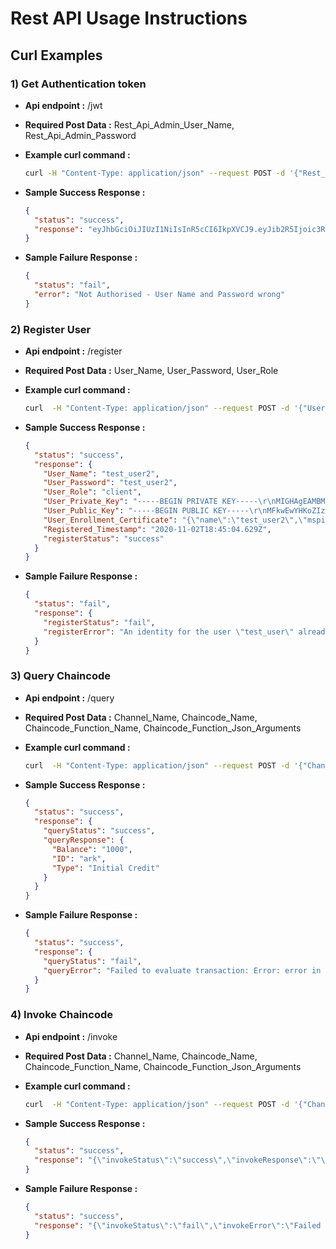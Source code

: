# Rest API Usage Instructions

## Curl Examples

### 1) Get Authentication token

- **Api endpoint :** /jwt
- **Required Post Data :** Rest_Api_Admin_User_Name, Rest_Api_Admin_Password
- **Example curl command :**
  ```sh
  curl -H "Content-Type: application/json" --request POST -d '{"Rest_Api_Admin_User_Name":"rest_api_admin_user","Rest_Api_Admin_Password":"rest_api_admin_password"}' http://localhost:3001/jwt | jq '.'
  ```
- **Sample Success Response :**

  ```json
  {
    "status": "success",
    "response": "eyJhbGciOiJIUzI1NiIsInR5cCI6IkpXVCJ9.eyJib2R5Ijoic3R1ZmYiLCJpYXQiOjE2MDQzNDExNzR9.Um_pFgR3-O9rRBeO7bqvQPQM1EpBWUh5V6ZXuVjqT-4"
  }
  ```

- **Sample Failure Response :**

  ```json
  {
    "status": "fail",
    "error": "Not Authorised - User Name and Password wrong"
  }
  ```

### 2) Register User

- **Api endpoint :** /register
- **Required Post Data :** User_Name, User_Password, User_Role
- **Example curl command :**

  ```sh
  curl  -H "Content-Type: application/json" --request POST -d '{"User_Name":"7xyzzgtrtvyp","User_Password":"7xyzzgttrvyp","User_Role":"client"}' -H "Authorization: Bearer eyJhbGciOiJIUzI1NiIsInR5cCI6IkpXVCJ9.eyJib2R5Ijoic3R1ZmYiLCJpYXQiOjE2MDQzNDA3MTR9._F7oqjK7vooX1Tj-FCzHcnT7g7KkLrAaVPNXq3Y1IhM" http://localhost:3001/register |  jq '.
  ```

- **Sample Success Response :**

  ```json
  {
    "status": "success",
    "response": {
      "User_Name": "test_user2",
      "User_Password": "test_user2",
      "User_Role": "client",
      "User_Private_Key": "-----BEGIN PRIVATE KEY-----\r\nMIGHAgEAMBMGByqGSM49AgEGCCqGSM49AwEHBG0wawIBAQQgSSjLV989TX6P8FfN\r\nNrMrymuIV+Wq8/hLFKs/bGTwld2hRANCAAQJbe24E8DAsC6mwKWdX/kNQwI8lO7u\r\npvFerU+FAvCSetJcHaEC3Rq5bcvD5gn6M2EX9CsyGY86PPiJvCJjBKV+\r\n-----END PRIVATE KEY-----\r\n",
      "User_Public_Key": "-----BEGIN PUBLIC KEY-----\r\nMFkwEwYHKoZIzj0CAQYIKoZIzj0DAQcDQgAECW3tuBPAwLAupsClnV/5DUMCPJTu\r\n7qbxXq1PhQLwknrSXB2hAt0auW3Lw+YJ+jNhF/QrMhmPOjz4ibwiYwSlfg==\r\n-----END PUBLIC KEY-----\r\n",
      "User_Enrollment_Certificate": "{\"name\":\"test_user2\",\"mspid\":\"hlfMSP\",\"roles\":null,\"affiliation\":\"\",\"enrollmentSecret\":\"\",\"enrollment\":{\"signingIdentity\":\"eb727214d511ce94a9d77ab11d3aad5ee3b1973d9b00ce3809423ab89ecd1a98\",\"identity\":{\"certificate\":\"-----BEGIN CERTIFICATE-----\\nMIICRjCCAeygAwIBAgIUP9hOKMbIETtIUeGp/V+xgG4eF7cwCgYIKoZIzj0EAwIw\\nXTELMAkGA1UEBhMCVVMxFzAVBgNVBAgTDk5vcnRoIENhcm9saW5hMRQwEgYDVQQK\\nEwtIeXBlcmxlZGdlcjEPMA0GA1UECxMGRmFicmljMQ4wDAYDVQQDEwVvcmdjYTAe\\nFw0yMDExMDIxODQwMDBaFw0yMTExMDIxODQ1MDBaMCYxDzANBgNVBAsTBmNsaWVu\\ndDETMBEGA1UEAwwKdGVzdF91c2VyMjBZMBMGByqGSM49AgEGCCqGSM49AwEHA0IA\\nBAlt7bgTwMCwLqbApZ1f+Q1DAjyU7u6m8V6tT4UC8JJ60lwdoQLdGrlty8PmCfoz\\nYRf0KzIZjzo8+Im8ImMEpX6jgcAwgb0wDgYDVR0PAQH/BAQDAgeAMAwGA1UdEwEB\\n/wQCMAAwHQYDVR0OBBYEFMcgiuXQoQS1EzYteMdC+CbZszzXMB8GA1UdIwQYMBaA\\nFFZt+fT49HhEQbD5w5nwhfpyyupCMF0GCCoDBAUGBwgBBFF7ImF0dHJzIjp7Imhm\\nLkFmZmlsaWF0aW9uIjoiIiwiaGYuRW5yb2xsbWVudElEIjoidGVzdF91c2VyMiIs\\nImhmLlR5cGUiOiJjbGllbnQifX0wCgYIKoZIzj0EAwIDSAAwRQIhAIo+NDygO5xj\\nCMIUEQDr/VyWFObpEIsN22eSq91QM6OnAiAOy1+WOWmPLjGs+NPbON+7kJyad68b\\n+DMfEidaTnbBVA==\\n-----END CERTIFICATE-----\\n\"}}}",
      "Registered_Timestamp": "2020-11-02T18:45:04.629Z",
      "registerStatus": "success"
    }
  }
  ```

- **Sample Failure Response :**

  ```json
  {
    "status": "fail",
    "response": {
      "registerStatus": "fail",
      "registerError": "An identity for the user \"test_user\" already exists in the wallet"
    }
  }
  ```

### 3) Query Chaincode

- **Api endpoint :** /query
- **Required Post Data :** Channel_Name, Chaincode_Name, Chaincode_Function_Name, Chaincode_Function_Json_Arguments
- **Example curl command :**
  ```sh
  curl  -H "Content-Type: application/json" --request POST -d '{"Channel_Name":"appchannel","Chaincode_Name":"energy","Chaincode_Function_Name":"ReadAsset","Chaincode_Function_Json_Arguments":"ark"}' -H "Authorization: Bearer eyJhbGciOiJIUzI1NiIsInR5cCI6IkpXVCJ9.eyJib2R5Ijoic3R1ZmYiLCJpYXQiOjE2MDQzNDA3MTR9._F7oqjK7vooX1Tj-FCzHcnT7g7KkLrAaVPNXq3Y1IhM" http://localhost:3001/query |  jq '.'
  ```
- **Sample Success Response :**

  ```json
  {
    "status": "success",
    "response": {
      "queryStatus": "success",
      "queryResponse": {
        "Balance": "1000",
        "ID": "ark",
        "Type": "Initial Credit"
      }
    }
  }
  ```

- **Sample Failure Response :**

  ```json
  {
    "status": "success",
    "response": {
      "queryStatus": "fail",
      "queryError": "Failed to evaluate transaction: Error: error in simulation: transaction returned with failure: Error: The user arkk does not exist"
    }
  }
  ```

### 4) Invoke Chaincode

- **Api endpoint :** /invoke
- **Required Post Data :** Channel_Name, Chaincode_Name, Chaincode_Function_Name, Chaincode_Function_Json_Arguments
- **Example curl command :**
  ```sh
  curl  -H "Content-Type: application/json" --request POST -d '{"Channel_Name":"appchannel","Chaincode_Name":"energy","Chaincode_Function_Name":"TransferBalance","Chaincode_Function_Json_Arguments":"ark,ark2,10,buy_energy"}' -H "Authorization: Bearer eyJhbGciOiJIUzI1NiIsInR5cCI6IkpXVCJ9.eyJib2R5Ijoic3R1ZmYiLCJpYXQiOjE2MDQzNDA3MTR9._F7oqjK7vooX1Tj-FCzHcnT7g7KkLrAaVPNXq3Y1IhM" http://localhost:3001/invoke |  jq '.'
  ```
- **Sample Success Response :**

  ```json
  {
    "status": "success",
    "response": "{\"invokeStatus\":\"success\",\"invokeResponse\":\"\"}"
  }
  ```

- **Sample Failure Response :**

  ```json
  {
    "status": "success",
    "response": "{\"invokeStatus\":\"fail\",\"invokeError\":\"Failed to evaluate transaction: Error: No valid responses from any peers. 1 peer error responses:\\n    peer=peer2, status=500, message=error in simulation: transaction returned with failure: Error: The user ark22 does not exist\"}"
  }
  ```

